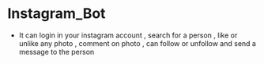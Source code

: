 # Instagram_Bot
- It can login in your instagram account , search for a person , like or unlike any photo , comment on photo , can follow or unfollow  and send a message to the person
